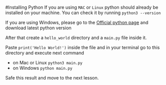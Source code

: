 #Installing Python
If you are using `MAC` or `Linux` python should already be installed on your machine. You can check it by running `python3 --version`

If you are using Windows, please go to the [Official python page](https://www.python.org) and download latest python version

After that create a `hello_world` directory and a `main.py` file inside it.

Paste `print('Hello World!')` inside the file and in your terminal go to this directory and execute next command

- on Mac or Linux `python3 main.py`
- on Windows `python main.py`

Safe this result and move to the next lesson.